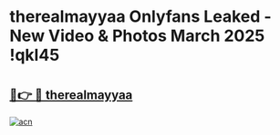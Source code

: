 # therealmayyaa Onlyfans Leaked - New Video & Photos March 2025 !qkl45

# <h2><a href="https://qluxr4.iuczelnia.edu.pl?title=therealmayyaa&ref=qkl45">🔗👉 🔴 therealmayyaa</a></h2>

[![acn](https://github.com/user-attachments/assets/0f9c940e-d8b0-45ae-aac7-cd30a18b3e1c)](https://qluxr4.iuczelnia.edu.pl?title=therealmayyaa&ref=qkl45)

